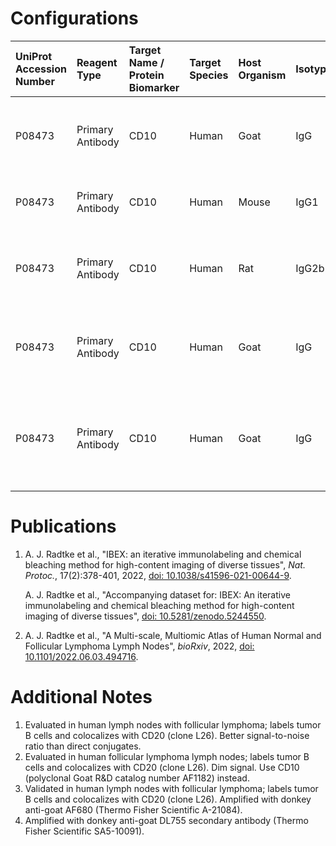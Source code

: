 # Configurations

| UniProt Accession Number   | Reagent Type     | Target Name / Protein Biomarker   | Target Species   | Host Organism   | Isotype   | Clonality   | Vendor                  | Catalog Number   | Conjugate    | RRID      | Availability   | Method                 | Tissue Preservation               | Target Tissue   | Tissue State        | Detergent         | Antigen Retrieval Conditions                                                               | Dye Inactivation Conditions   | Recommend   | Agree                                    | Disagree   | Contributor         | Notes       |
|:---------------------------|:-----------------|:----------------------------------|:-----------------|:----------------|:----------|:------------|:------------------------|:-----------------|:-------------|:----------|:---------------|:-----------------------|:----------------------------------|:----------------|:--------------------|:------------------|:-------------------------------------------------------------------------------------------|:------------------------------|:------------|:-----------------------------------------|:-----------|:--------------------|:------------|
| P08473                     | Primary Antibody | CD10                              | Human            | Goat            | IgG       | Polyclonal  | R&D Systems             | AF1182           | Unconjugated | AB_354652 | Stock          | IBEX2D Automated       | FFPE                              | Kidney          | NA                  | 0.3% Triton-X-100 | pH 6 for 40 minutes at 95C (AR6 Akoya Biosciences AR600250ML)                              | NA                            | Yes         | 0000-0003-4379-8967 [[1](#publications)] | NA         | 0000-0003-4379-8967 |             |
| P08473                     | Primary Antibody | CD10                              | Human            | Mouse           | IgG1      | FR4D11      | Caprico Biotechnologies | 103901           | Unconjugated | NA        | Stock          | Multiplexed 2D Imaging | 1:4 Cytofix/Cytoperm Fixed Frozen | Lymph Node      | Follicular Lymphoma | 0.3% Triton-X-100 | NA                                                                                         | NA                            | Yes         | 0000-0003-4379-8967                      | NA         | 0000-0003-4379-8967 | [1](#notes) |
| P08473                     | Primary Antibody | CD10                              | Human            | Rat             | IgG2b     | 200103      | R&D Systems             | MAB1126-SP       | Unconjugated | NA        | Stock          | Multiplexed 2D Imaging | FFPE                              | Lymph Node      | Follicular Lymphoma | 0.3% Triton-X-100 | pH 6 for 40 minutes at 95C (AR6 Akoya Biosciences AR600250ML)                              | NA                            | No          | 0000-0003-4379-8967                      | NA         | 0000-0003-4379-8967 | [2](#notes) |
| P08473                     | Primary Antibody | CD10                              | Human            | Goat            | IgG       | Polyclonal  | R&D Systems             | AF1182           | Unconjugated | AB_354652 | Stock          | Multiplexed 2D Imaging | FFPE                              | Lymph Node      | Follicular Lymphoma | 0.3% Triton-X-100 | pH 6 for 40 minutes at 95C (AR6 Akoya Biosciences AR600250ML)                              | NA                            | Yes         | 0000-0003-4379-8967 [[2](#publications)] | NA         | 0000-0003-4379-8967 | [3](#notes) |
| P08473                     | Primary Antibody | CD10                              | Human            | Goat            | IgG       | Polyclonal  | R&D Systems             | AF1182           | Unconjugated | AB_354652 | Stock          | Cell DIVE-IBEX         | FFPE                              | Tonsil          | NA                  | 0.3% Triton-X-100 | pH 6 for 30 minutes ER1 (AF9961) and pH 9 for 30 minutes ER2 (AF9640) using the Leica Bond | NA                            | Yes         | 0000-0003-4379-8967                      | NA         | 0000-0003-4379-8967 | [4](#notes) |

# Publications

<a name="publications"></a>
1. A. J. Radtke et al., "IBEX: an iterative immunolabeling and chemical bleaching
 method for high-content imaging of diverse tissues", *Nat. Protoc.*, 17(2):378-401, 2022, [doi: 10.1038/s41596-021-00644-9](https://doi.org/10.1038/s41596-021-00644-9).

    A. J. Radtke et al., "Accompanying dataset for: IBEX: An iterative immunolabeling and chemical bleaching method for high-content imaging of diverse tissues", [doi: 10.5281/zenodo.5244550](https://doi.org/10.5281/zenodo.5244551).

2. A. J. Radtke et al., "A Multi-scale, Multiomic Atlas of Human Normal and Follicular Lymphoma Lymph Nodes", *bioRxiv*, 2022, [doi: 10.1101/2022.06.03.494716](https://doi.org/10.1101/2022.06.03.494716).


# Additional Notes

<a name="notes"></a>
1. Evaluated in human lymph nodes with follicular lymphoma; labels tumor B cells and colocalizes with CD20 (clone L26). Better signal-to-noise ratio than direct conjugates.
2. Evaluated in human follicular lymphoma lymph nodes; labels tumor B cells and colocalizes with CD20 (clone L26). Dim signal. Use CD10 (polyclonal Goat R&D catalog number AF1182) instead.
3. Validated in human lymph nodes with follicular lymphoma; labels tumor B cells and colocalizes with CD20 (clone L26). Amplified with donkey anti-goat AF680 (Thermo Fisher Scientific A-21084).
4. Amplified with donkey anti-goat DL755 secondary antibody (Thermo Fisher Scientific SA5-10091).
